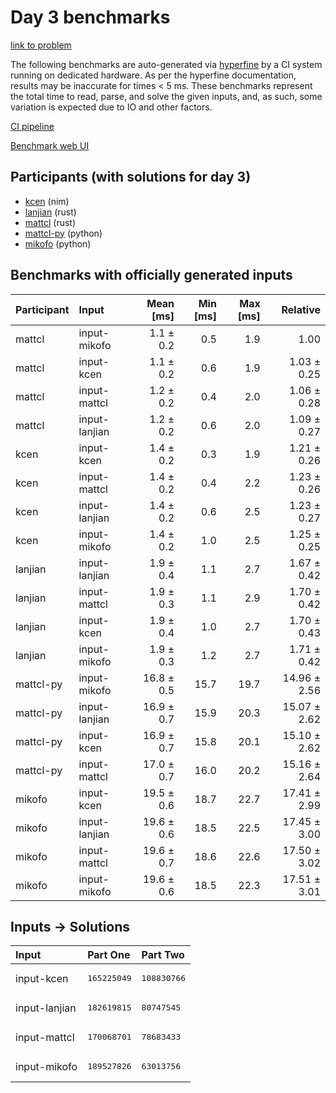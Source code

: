 # Day 3 benchmarks

[link to problem](https://adventofcode.com/2024/day/3)

The following benchmarks are auto-generated via
[hyperfine](https://github.com/sharkdp/hyperfine) by a CI system running on
dedicated hardware. As per the hyperfine documentation, results may be
inaccurate for times < 5 ms. These benchmarks represent the total time to read,
parse, and solve the given inputs, and, as such, some variation is expected due
to IO and other factors.

[CI pipeline](http://ci.papercode.net:8080/teams/main/pipelines/aoc2024)

[Benchmark web UI](https://aoc.ancalagon.black)


## Participants (with solutions for day 3)

- [kcen](https://github.com/kcen/aoc2024) (nim)
- [lanjian](https://github.com/lanjian/aoc-2024) (rust)
- [mattcl](https://github.com/mattcl/aoc2024) (rust)
- [mattcl-py](https://github.com/mattcl/aoc2024-py) (python)
- [mikofo](https://github.com/mikofo/aoc2024) (python)


## Benchmarks with officially generated inputs

| Participant | Input | Mean [ms] | Min [ms] | Max [ms] | Relative |
|:---|:---|---:|---:|---:|---:|
| mattcl | input-mikofo | 1.1 ± 0.2 | 0.5 | 1.9 | 1.00 |
| mattcl | input-kcen | 1.1 ± 0.2 | 0.6 | 1.9 | 1.03 ± 0.25 |
| mattcl | input-mattcl | 1.2 ± 0.2 | 0.4 | 2.0 | 1.06 ± 0.28 |
| mattcl | input-lanjian | 1.2 ± 0.2 | 0.6 | 2.0 | 1.09 ± 0.27 |
| kcen | input-kcen | 1.4 ± 0.2 | 0.3 | 1.9 | 1.21 ± 0.26 |
| kcen | input-mattcl | 1.4 ± 0.2 | 0.4 | 2.2 | 1.23 ± 0.26 |
| kcen | input-lanjian | 1.4 ± 0.2 | 0.6 | 2.5 | 1.23 ± 0.27 |
| kcen | input-mikofo | 1.4 ± 0.2 | 1.0 | 2.5 | 1.25 ± 0.25 |
| lanjian | input-lanjian | 1.9 ± 0.4 | 1.1 | 2.7 | 1.67 ± 0.42 |
| lanjian | input-mattcl | 1.9 ± 0.3 | 1.1 | 2.9 | 1.70 ± 0.42 |
| lanjian | input-kcen | 1.9 ± 0.4 | 1.0 | 2.7 | 1.70 ± 0.43 |
| lanjian | input-mikofo | 1.9 ± 0.3 | 1.2 | 2.7 | 1.71 ± 0.42 |
| mattcl-py | input-mikofo | 16.8 ± 0.5 | 15.7 | 19.7 | 14.96 ± 2.56 |
| mattcl-py | input-lanjian | 16.9 ± 0.7 | 15.9 | 20.3 | 15.07 ± 2.62 |
| mattcl-py | input-kcen | 16.9 ± 0.7 | 15.8 | 20.1 | 15.10 ± 2.62 |
| mattcl-py | input-mattcl | 17.0 ± 0.7 | 16.0 | 20.2 | 15.16 ± 2.64 |
| mikofo | input-kcen | 19.5 ± 0.6 | 18.7 | 22.7 | 17.41 ± 2.99 |
| mikofo | input-lanjian | 19.6 ± 0.6 | 18.5 | 22.5 | 17.45 ± 3.00 |
| mikofo | input-mattcl | 19.6 ± 0.7 | 18.6 | 22.6 | 17.50 ± 3.02 |
| mikofo | input-mikofo | 19.6 ± 0.6 | 18.5 | 22.3 | 17.51 ± 3.01 |


## Inputs -> Solutions

| Input | Part One | Part Two |
|:---|:---|:---|
|input-kcen|<pre>165225049</pre>|<pre>108830766</pre>|
|input-lanjian|<pre>182619815</pre>|<pre>80747545</pre>|
|input-mattcl|<pre>170068701</pre>|<pre>78683433</pre>|
|input-mikofo|<pre>189527826</pre>|<pre>63013756</pre>|